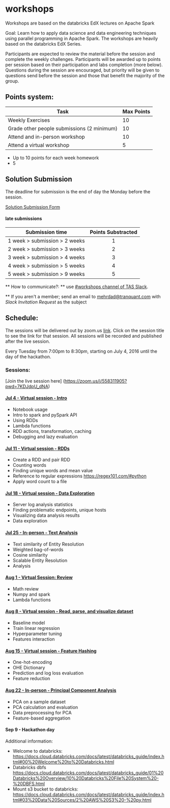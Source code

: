 # workshops

Workshops are based on the databricks EdX lectures on Apache Spark

Goal: Learn how to apply data science and data engineering techniques using parallel programming in Apache Spark. The workshops are heavily based on the databricks EdX Series.

Participants are expected to review the material before the session and complete the weekly challenges. Participants will be awarded up to points per session based on their participation and labs completion (more below). Questions during the session are encouraged, but priority will be given to questions send before the session and those that benefit the majority of the group.

## Points system:

|Task | Max Points|
| ------ | ----- |
| Weekly Exercises | 10 |
| Grade other people submissions (2 minimum) | 10 |
| Attend and in-person workshop | 10 |
| Attend a virtual workshop | 5 |


- Up to 10 points for each week homework
- 5 

## Solution Submission

The deadline for submission is the end of day the Monday before the session.

[Solution Submission Form](https://goo.gl/forms/nDHHlg5nUf4eJiCE3)

#### late submissions

| Submission time| Points Substracted |
| ------------- |:-------------:|
| 1 week > submission > 2 weeks | 1 |
| 2 week > submission > 3 weeks | 2 |
| 3 week > submission > 4 weeks | 3 |
| 4 week > submission > 5 weeks | 4 |
| 5 week > submission > 9 weeks | 5 |

** How to communicate?: ** use [#workshops channel of TAS Slack](https://torontoapachespark.slack.com/messages/workshops/).

** If you aren't a member; send an email to mehrdad@tranquant.com with _Slack Invitation Request_ as the subject

## Schedule:

The sessions will be delivered out by zoom.us [link]((https://zoom.us/j/558311905?pwd=7KDJdpU_dNA)). Click on the session title to see the link for that session. All sessions will be recorded and published after the live session.

Every Tuesday from 7:00pm to 8:30pm, starting on July 4, 2016 until the day of the hackathon.


### Sessions:

[Join the live session here] (https://zoom.us/j/558311905?pwd=7KDJdpU_dNA)

#### [Jul 4 - Virtual session - Intro](sessions/exercise_1.md)
- Notebook usage
- Intro to spark and pySpark API
- Using RDDs
- Lambda functions
- RDD actions, transformation, caching
- Debugging and lazy evaluation

#### [Jul 11 - Virtual session - RDDs](sessions/exercise_1.md)
- Create a RDD and pair RDD
- Counting words
- Finding unique words and mean value
- Reference to regular expressions https://regex101.com/#python
- Apply word count to a file

#### [Jul 18 - Virtual session  - Data Exploration](sessions/exercise_1.md)
- Server log analysis statistics
- Finding problematic endpoints, unique hosts
- Visualizing data analysis results
- Data exploration

#### [Jul  25 - In-person - Text Analysis](sessions/exercise_1.md)
- Text similarity of Entity Resolution
- Weighted bag-of-words
- Cosine similarity
- Scalable Entity Resolution
- Analysis

#### [Aug 1 - Virtual Session: Review](sessions/exercise_1.md)
- Math review
- Numpy and spark
- Lambda functions

#### [Aug 8 - Virtual session  - Read, parse, and visualize dataset](sessions/exercise_1.md)
- Baseline model
- Train linear regression
- Hyperparameter tuning
- Features interaction

#### [Aug 15 - Virtual session - Feature Hashing](sessions/exercise_1.md)
- One-hot-encoding
- OHE Dictionary
- Prediction and log loss evaluation
- Feature reduction

#### [Aug  22 - In-person - Principal Component Analysis](sessions/exercise_1.md)
- PCA on a sample dataset
- PCA calculation and evaluation
- Data preprocessing for PCA
- Feature-based aggregation

#### Sep  9 - Hackathon day

Additional information:
- Welcome to databricks:
https://docs.cloud.databricks.com/docs/latest/databricks_guide/index.html#00%20Welcome%20to%20Databricks.html
- Databricks dbfs
https://docs.cloud.databricks.com/docs/latest/databricks_guide/01%20Databricks%20Overview/10%20Databricks%20File%20System%20-%20DBFS.html
- Mount s3 bucket to databricks:
https://docs.cloud.databricks.com/docs/latest/databricks_guide/index.html#03%20Data%20Sources/2%20AWS%20S3%20-%20py.html
